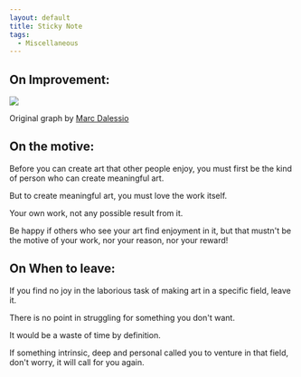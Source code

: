 ```yaml
---
layout: default
title: Sticky Note
tags:
  - Miscellaneous
---
```


## On Improvement:

![](../assets/improvement.jpg)

Original graph by [Marc Dalessio](https://marcdalessio.com/self-portraits-over-the-years-2)


## On the motive:

Before you can create art that other people enjoy, you must first be the kind of person who can create meaningful art. 

But to create meaningful art, you must love the work itself.

Your own work, not any possible result from it. 

Be happy if others who see your art find enjoyment in it, but that mustn't be the motive of your work, nor your reason, nor your reward! 


## On When to leave:

If you find no joy in the laborious task of making art in a specific field, leave it.

There is no point in struggling for something you don't want. 

It would be a waste of time by definition.

If something intrinsic, deep and personal called you to venture in that field, don't worry, it will call for you again.

